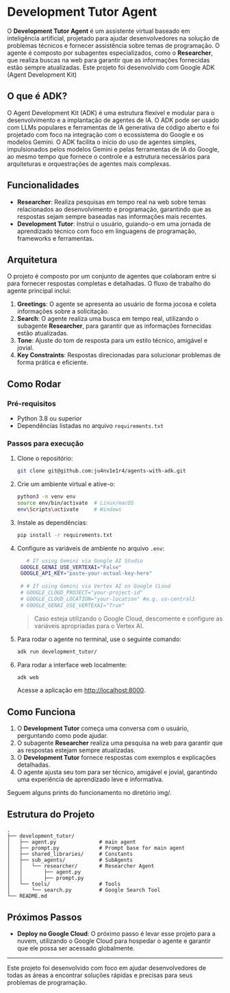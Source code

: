 
# Development Tutor Agent

O **Development Tutor Agent** é um assistente virtual baseado em inteligência artificial, projetado para ajudar desenvolvedores na solução de problemas técnicos e fornecer assistência sobre temas de programação. O agente é composto por subagentes especializados, como o **Researcher**, que realiza buscas na web para garantir que as informações fornecidas estão sempre atualizadas. Este projeto foi desenvolvido com Google ADK (Agent Development Kit)

##  O que é ADK?

O Agent Development Kit (ADK) é uma estrutura flexível e modular para o desenvolvimento e a implantação de agentes de IA. O ADK pode ser usado com LLMs populares e ferramentas de IA generativa de código aberto e foi projetado com foco na integração com o ecossistema do Google e os modelos Gemini. O ADK facilita o início do uso de agentes simples, impulsionados pelos modelos Gemini e pelas ferramentas de IA do Google, ao mesmo tempo que fornece o controle e a estrutura necessários para arquiteturas e orquestrações de agentes mais complexas.

## Funcionalidades

- **Researcher**: Realiza pesquisas em tempo real na web sobre temas relacionados ao desenvolvimento e programação, garantindo que as respostas sejam sempre baseadas nas informações mais recentes.
- **Development Tutor**: Instrui o usuário, guiando-o em uma jornada de aprendizado técnico com foco em linguagens de programação, frameworks e ferramentas.

## Arquitetura

O projeto é composto por um conjunto de agentes que colaboram entre si para fornecer respostas completas e detalhadas. O fluxo de trabalho do agente principal inclui:

1. **Greetings**: O agente se apresenta ao usuário de forma jocosa e coleta informações sobre a solicitação.
2. **Search**: O agente realiza uma busca em tempo real, utilizando o subagente **Researcher**, para garantir que as informações fornecidas estão atualizadas.
3. **Tone**: Ajuste do tom de resposta para um estilo técnico, amigável e jovial.
4. **Key Constraints**: Respostas direcionadas para solucionar problemas de forma prática e eficiente.

## Como Rodar

### Pré-requisitos

- Python 3.8 ou superior
- Dependências listadas no arquivo `requirements.txt`

### Passos para execução

1. Clone o repositório:

   ```bash
   git clone git@github.com:ju4nv1e1r4/agents-with-adk.git
   ```

2. Crie um ambiente virtual e ative-o:

   ```bash
   python3 -m venv env
   source env/bin/activate  # Linux/macOS
   env\Scripts\activate     # Windows
   ```

3. Instale as dependências:

   ```bash
   pip install -r requirements.txt
   ```

4. Configure as variáveis de ambiente no arquivo `.env`:

   ```bash
      # If using Gemini via Google AI Studio
    GOOGLE_GENAI_USE_VERTEXAI="False"
    GOOGLE_API_KEY="paste-your-actual-key-here"
    
    # # If using Gemini via Vertex AI on Google CLoud
    # GOOGLE_CLOUD_PROJECT="your-project-id"
    # GOOGLE_CLOUD_LOCATION="your-location" #e.g. us-central1
    # GOOGLE_GENAI_USE_VERTEXAI="True"
   
   ```

   > Caso esteja utilizando o Google Cloud, descomente e configure as variáveis apropriadas para o Vertex AI.

5. Para rodar o agente no terminal, use o seguinte comando:

   ```bash
   adk run development_tutor/
   ```

6. Para rodar a interface web localmente:

   ```bash
   adk web
   ```

   Acesse a aplicação em [http://localhost:8000](http://localhost:8000).

## Como Funciona

1. O **Development Tutor** começa uma conversa com o usuário, perguntando como pode ajudar.
2. O subagente **Researcher** realiza uma pesquisa na web para garantir que as respostas estejam sempre atualizadas.
3. O **Development Tutor** fornece respostas com exemplos e explicações detalhadas.
4. O agente ajusta seu tom para ser técnico, amigável e jovial, garantindo uma experiência de aprendizado leve e informativa.

Seguem alguns prints do funcionamento no diretório img/.

## Estrutura do Projeto

```
.
├── development_tutor/
│   ├── agent.py              # main agent
│   ├── prompt.py             # Prompt base for main agent
│   ├── shared_libraries/     # Constants
│   ├── sub_agents/           # SubAgents
│   │   └── researcher/       # Researcher Agent
│   │       ├── agent.py
│   │       ├── prompt.py
│   └── tools/                # Tools
│       └── search.py         # Google Search Tool
└── README.md
```

## Próximos Passos

- **Deploy no Google Cloud**: O próximo passo é levar esse projeto para a nuvem, utilizando o Google Cloud para hospedar o agente e garantir que ele possa ser acessado globalmente.
  
---

Este projeto foi desenvolvido com foco em ajudar desenvolvedores de todas as áreas a encontrar soluções rápidas e precisas para seus problemas de programação.
